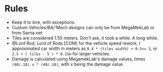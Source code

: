 # Rules

* Keep it to lore, with exceptions.
* Custom Vehicles/BA/'Mech designs can only be from MegaMekLab or from Sarna.net.
* Tiles are considered 1.55 meters. Don't ask, it took a while. A long while.
* @Lord Rod, Lord of Rods [COM] for the vehicle speed rework, I approximated car width in meters as `0.4 * (tiles width) + 0.5<= 5`, or `2.5 + ( tiles - 5 ) * 0.15m` for larger vehicles.
* Damage is calculated using MegamekLab's damage values, times `(40/.18)`.
 `x * (40/.18)`, with x being the damage value.
 